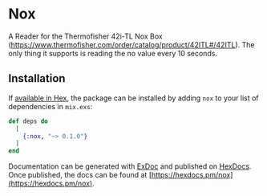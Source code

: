 # Nox

A Reader for the Thermofisher 42i-TL Nox Box
(https://www.thermofisher.com/order/catalog/product/42ITL#/42ITL). The only thing it supports is
reading the no value every 10 seconds.

## Installation

If [available in Hex](https://hex.pm/docs/publish), the package can be installed
by adding `nox` to your list of dependencies in `mix.exs`:

```elixir
def deps do
  [
    {:nox, "~> 0.1.0"}
  ]
end
```

Documentation can be generated with [ExDoc](https://github.com/elixir-lang/ex_doc)
and published on [HexDocs](https://hexdocs.pm). Once published, the docs can
be found at [https://hexdocs.pm/nox](https://hexdocs.pm/nox).

